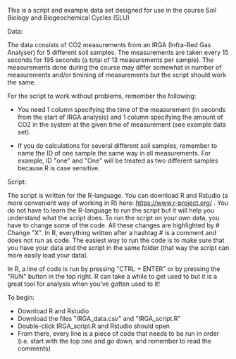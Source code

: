 This is a script and example data set designed for use in the course Soil Biology and Biogeochemical Cycles (SLU)

Data:

The data consists of CO2 measurements from an IRGA (Infra-Red Gas Analyser) for 5 different soil samples. The measurements are taken every 15 seconds for 195 seconds (a total of 13 measurements per sample). The measurements done during the course may differ somewhat in number of measurements and/or timining of measurements but the script should work the same.

For the script to work without problems, remember the following:

* You need 1 column specifying the time of the measurement (in seconds from the start of IRGA analysis) and 1 column specifying the amount of CO2 in the system at the given time of measurement (see example data set).

* If you do calculations for several different soil samples, remember to name the ID of one sample the same way in all measurements. For example, ID "one" and "One" will be treated as two different samples because R is case sensitive.

Script:

The script is written for the R-language. You can download R and Rstudio (a more convenient way of working in R) here: https://www.r-project.org/ . You do not have to learn the R-language to run the script but it will help you understand what the script does. To run the script on your own data, you have to change some of the code. All these changes are highlighted by # Change "X". In R, everything written after a hashtag # is a comment and does not run as code. The easiest way to run the code is to make sure that you have your data and the script in the same folder (that way the script can more easily load your data).

In R, a line of code is run by pressing "CTRL + ENTER" or by pressing the "RUN" button in the top right. R can take a while to get used to but it is a great tool for analysis when you've gotten used to it!

To begin:

* Download R and Rstudio
* Download the files "IRGA_data.csv" and "IRGA_script.R"
* Double-click IRGA_script.R and Rstudio should open
* From there, every line is a piece of code that needs to be run in order (i.e. start with the top one and go down, and remember to read the comments)

